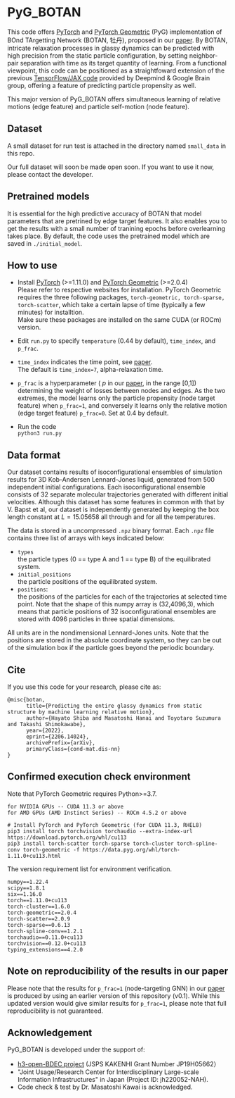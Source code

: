 # PyG_BOTAN

This code offers [PyTorch](https://pytorch.org) and [PyTorch Geometric](https://github.com/pyg-team/pytorch_geometric) (PyG) implementation
of BOnd TArgetting Network (BOTAN, 牡丹), proposed in our [paper](https://arxiv.org/abs/2206.14024). By BOTAN, intricate relaxation processes in glassy dynamics can be predicted with high precision from the static particle configuration, by setting neighbor-pair separation with time as its target quantity of learning. From a functional viewpoint, this code can be positioned as a straightfoward extension of the previous [TensorFlow/JAX code](https://github.com/deepmind/deepmind-research/tree/master/glassy_dynamics) provided by Deepmind & Google Brain group, offering a feature of predicting particle propensity as well. 

This major version of PyG_BOTAN offers simultaneous learning of relative motions (edge feature) and particle self-motion (node feature).   

## Dataset
A small dataset for run test is attached in the directory named ``small_data`` in this repo. 

Our full dataset will soon be made open soon.  If you want to use it now, please contact the developer. 

## Pretrained models 

It is essential for the high predictive accuracy of BOTAN that model parameters that are pretrined by edge target features.  It also enables you to get the results with a small number of tranining epochs before overlearning takes place.  By default, the code uses the pretrained model which are saved in ``./initial_model``. 
 
## How to use 
- Install [PyTorch](https://pytorch.org) (>=1.11.0) and [PyTorch Geometric](https://github.com/pyg-team/pytorch_geometric) (>=2.0.4)  
Please refer to respective websites for installation.  PyTorch Geometric requires the three following packages, ``torch-geometric, torch-sparse, torch-scatter``, which take a certain lapse of time (typically a few minutes) for installtion.  
Make sure these packages are installed on the same CUDA (or ROCm) version. 

- Edit ``run.py`` to specify ``temperature`` (0.44 by default),  ``time_index``, and ``p_frac``.
- ``time_index`` indicates the time point, see [paper](https://arxiv.org/abs/2206.14024).   
The default is ``time_index=7``, alpha-relaxation time. 
- ``p_frac`` is a hyperparameter ( $p$ in our [paper](https://arxiv.org/abs/2206.14024), in the range \[0,1\])  determining the weight of losses between nodes and edges.  As the two extremes, the model  learns only the particle propensity (node target feature) when ``p_frac=1``,  and conversely it learns only the relative motion (edge target feature) ``p_frac=0``.  Set at 0.4 by default. 
- Run the code  
```python3 run.py```


## Data format
Our dataset contains results of isoconfigurational ensembles of simulation results for 3D Kob-Andersen Lennard-Jones liquid, generated from 500 independent initial configurations. Each isoconfigurational ensemble consists of 32 separate molecular trajectories generated with different initial velocities. Although this dataset has some features in common with that by V. Bapst et al, our dataset is independently generated by keeping the box length constant  at $L=15.05658$ all through and for all the temperatures. 

The data is stored in a uncompressed ``.npz`` binary format. Each ``.npz`` file contains three list of arrays with keys indicated below:

- `types`  
the particle types (0 == type A and 1 == type B) of the equilibrated system.
- `initial_positions`  
the particle positions of the equilibrated system.
- `positions`:   
the positions of the particles for each of the trajectories at selected time point.  Note that the shape of this numpy array is (32,4096,3), which means that particle positions of 32 isoconfigurational ensembles are stored with 4096 particles in three spatial dimensions. 

All units are in the nondimensional Lennard-Jones units.  Note that the positions are stored in the absolute coordinate system, so they can be out of the simulation box if the particle goes beyond the periodic boundary. 


## Cite

If you use this code for your research, please cite as:
```
@misc{botan,
      title={Predicting the entire glassy dynamics from static structure by machine learning relative motion}, 
      author={Hayato Shiba and Masatoshi Hanai and Toyotaro Suzumura and Takashi Shimokawabe},
      year={2022},
      eprint={2206.14024},
      archivePrefix={arXiv},
      primaryClass={cond-mat.dis-nn}
}
```

## Confirmed execution check environment
Note that PyTorch Geometric requires Python>=3.7. 
```
for NVIDIA GPUs -- CUDA 11.3 or above
for AMD GPUs (AMD Instinct Series) -- ROCm 4.5.2 or above

# Install PyTorch and PyTorch Geometric (for CUDA 11.3, RHEL8) 
pip3 install torch torchvision torchaudio --extra-index-url https://download.pytorch.org/whl/cu113
pip3 install torch-scatter torch-sparse torch-cluster torch-spline-conv torch-geometric -f https://data.pyg.org/whl/torch-1.11.0+cu113.html
```
The version requirement list for environment verification. 
```
numpy==1.22.4
scipy==1.8.1
six==1.16.0
torch==1.11.0+cu113
torch-cluster==1.6.0
torch-geometric==2.0.4
torch-scatter==2.0.9
torch-sparse==0.6.13
torch-spline-conv==1.2.1
torchaudio==0.11.0+cu113
torchvision==0.12.0+cu113
typing_extensions==4.2.0
```

## Note on reproducibility of the results in our paper

Please note that the results for ``p_frac=1`` (node-targeting GNN) in our [paper](https://arxiv.org/abs/2206.14024) is produced by using an earlier version of this repository (v0.1). While this updated version would give similar results for  ``p_frac=1``, please note that full reproducibility is not guaranteed. 

## Acknowledgement
PyG_BOTAN is developed under the support of:
- [h3-open-BDEC project](https://h3-open-bdec.cc.u-tokyo.ac.jp) (JSPS KAKENHI Grant Number JP19H05662）
- "Joint Usage/Research Center for Interdisciplinary Large-scale Information Infrastructures" in Japan (Project ID: jh220052-NAH).  
- Code check & test by Dr. Masatoshi Kawai is acknowledged. 
